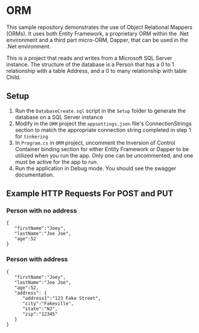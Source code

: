 # ORM
This sample repository demonstrates the use of Object Relational Mappers (ORMs). It uses both Entity Framework, a proprietary ORM within the .Net environment and a third part micro-ORM, Dapper, that can be used in the .Net environment.

This is a project that reads and writes from a Microsoft SQL Server instance. The structure of the database is a Person that has a 0 to 1 relationship with a table Address, and a 0 to many relationship with table Child.

## Setup
1. Run the `DatabaseCreate.sql` script in the `Setup` folder to generate the database on a SQL Server instance
2. Modify in the `ORM` project the `appsettings.json` file's ConnectionStrings section to match the appropriate connection string completed in step 1 for `tinkering`
3. In `Program.cs` in `ORM` project, uncomment the Inversion of Control Container binding section for either Entity Framework or Dapper to be utilized when you run the app. Only one can be uncommented, and one must be active for the app to run.
4. Run the application in Debug mode. You should see the swagger documentation.

## Example HTTP Requests For POST and PUT
### Person with no address
```
{
   "firstName":"Joey",
   "lastName":"Joe Joe",
   "age":52
}
```
### Person with address
```
{
   "firstName":"Joey",
   "lastName":"Joe Joe",
   "age":52,
   "address": {
      "address1":"123 Fake Street",
      "city":"Fakeville",
      "state":"NJ",
      "zip":"12345"
   }
}
```
